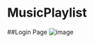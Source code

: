 # MusicPlaylist
##Login Page
![image](https://user-images.githubusercontent.com/38359318/57167824-294ac500-6dcd-11e9-86de-1a34c25ec707.png)
